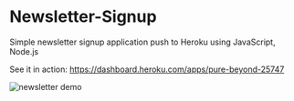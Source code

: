 # Newsletter-Signup
Simple newsletter signup application push to Heroku using JavaScript, Node.js

See it in action: https://dashboard.heroku.com/apps/pure-beyond-25747
 
 
![newsletter demo](https://user-images.githubusercontent.com/34847723/162593755-87d23d76-3da3-4584-8d7b-6945da9d3fd9.PNG)
